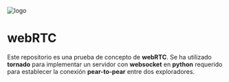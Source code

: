 ![logo](https://raw.github.com/1N0T/images/master/global/1N0T.png)
# webRTC

Este repositorio es una prueba de concepto de **webRTC**. Se ha utilizado **tornado** para implementar un servidor con **websocket** en **python** requerido para establecer la conexión **pear-to-pear** entre dos exploradores.

